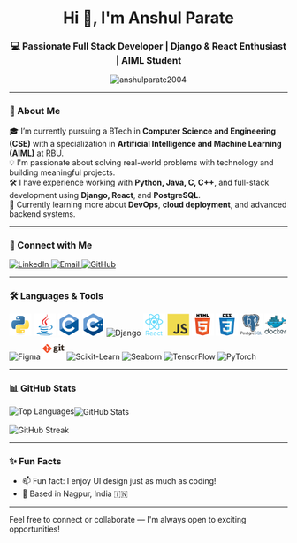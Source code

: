 <h1 align="center">Hi 👋, I'm Anshul Parate</h1>

<h3 align="center">💻 Passionate Full Stack Developer | Django & React Enthusiast | AIML Student</h3>

<p align="center">
  <img src="https://komarev.com/ghpvc/?username=anshulparate2004&label=Profile%20views&color=0e75b6&style=flat" alt="anshulparate2004" />
</p>

---

### 🧠 About Me

🎓 I’m currently pursuing a BTech in **Computer Science and Engineering (CSE)** with a specialization in **Artificial Intelligence and Machine Learning (AIML)** at RBU.  
💡 I'm passionate about solving real-world problems with technology and building meaningful projects.  
🛠️ I have experience working with **Python, Java, C, C++**, and full-stack development using **Django, React**, and **PostgreSQL**.  
🚀 Currently learning more about **DevOps**, **cloud deployment**, and advanced backend systems.  

---

### 🤝 Connect with Me

<p align="left">
  <a href="https://linkedin.com/in/your-linkedin" target="_blank">
    <img src="https://img.shields.io/badge/LinkedIn-blue?style=for-the-badge&logo=linkedin&logoColor=white" alt="LinkedIn" />
  </a>
  <a href="mailto:your.email@example.com">
    <img src="https://img.shields.io/badge/Email-D14836?style=for-the-badge&logo=gmail&logoColor=white" alt="Email" />
  </a>
  <a href="https://github.com/anshulparate2004">
    <img src="https://img.shields.io/badge/GitHub-181717?style=for-the-badge&logo=github&logoColor=white" alt="GitHub" />
  </a>
</p>

---

### 🛠️ Languages & Tools

<p align="left">
  <img src="https://raw.githubusercontent.com/devicons/devicon/master/icons/python/python-original.svg" width="40" height="40" alt="Python"/>
  <img src="https://raw.githubusercontent.com/devicons/devicon/master/icons/java/java-original.svg" width="40" height="40" alt="Java"/>
  <img src="https://raw.githubusercontent.com/devicons/devicon/master/icons/c/c-original.svg" width="40" height="40" alt="C"/>
  <img src="https://raw.githubusercontent.com/devicons/devicon/master/icons/cplusplus/cplusplus-original.svg" width="40" height="40" alt="C++"/>
  <img src="https://cdn.worldvectorlogo.com/logos/django.svg" width="40" height="40" alt="Django"/>
  <img src="https://raw.githubusercontent.com/devicons/devicon/master/icons/react/react-original-wordmark.svg" width="40" height="40" alt="React"/>
  <img src="https://raw.githubusercontent.com/devicons/devicon/master/icons/javascript/javascript-original.svg" width="40" height="40" alt="JavaScript"/>
  <img src="https://raw.githubusercontent.com/devicons/devicon/master/icons/html5/html5-original-wordmark.svg" width="40" height="40" alt="HTML5"/>
  <img src="https://raw.githubusercontent.com/devicons/devicon/master/icons/css3/css3-original-wordmark.svg" width="40" height="40" alt="CSS3"/>
  <img src="https://raw.githubusercontent.com/devicons/devicon/master/icons/postgresql/postgresql-original-wordmark.svg" width="40" height="40" alt="PostgreSQL"/>
  <img src="https://raw.githubusercontent.com/devicons/devicon/master/icons/docker/docker-original-wordmark.svg" width="40" height="40" alt="Docker"/>
  <img src="https://www.vectorlogo.zone/logos/figma/figma-icon.svg" width="40" height="40" alt="Figma"/>
  <img src="https://raw.githubusercontent.com/devicons/devicon/master/icons/git/git-original-wordmark.svg" width="40" height="40" alt="Git"/>
  <img src="https://upload.wikimedia.org/wikipedia/commons/0/05/Scikit_learn_logo_small.svg" width="40" height="40" alt="Scikit-Learn"/>
  <img src="https://seaborn.pydata.org/_images/logo-mark-lightbg.svg" width="40" height="40" alt="Seaborn"/>
  <img src="https://www.vectorlogo.zone/logos/tensorflow/tensorflow-icon.svg" width="40" height="40" alt="TensorFlow"/>
  <img src="https://www.vectorlogo.zone/logos/pytorch/pytorch-icon.svg" width="40" height="40" alt="PyTorch"/>
</p>

---

### 📊 GitHub Stats

<p>
  <img align="left" src="https://github-readme-stats.vercel.app/api/top-langs?username=anshulparate2004&show_icons=true&locale=en&layout=compact" alt="Top Languages" />
</p>

<p>
  <img align="center" src="https://github-readme-stats.vercel.app/api?username=anshulparate2004&show_icons=true&locale=en" alt="GitHub Stats" />
</p>

<p>
  <img align="center" src="https://github-readme-streak-stats.herokuapp.com/?user=anshulparate2004" alt="GitHub Streak" />
</p>

---

### ✨ Fun Facts

- 📫 Fun fact: I enjoy UI design just as much as coding!  
- 📍 Based in Nagpur, India 🇮🇳  

---

Feel free to connect or collaborate — I'm always open to exciting opportunities!
